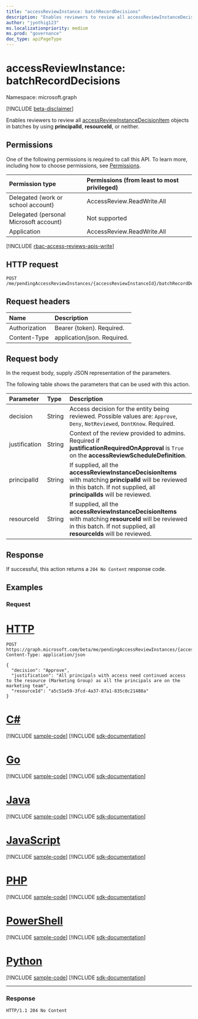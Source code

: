 ```yaml
---
title: "accessReviewInstance: batchRecordDecisions"
description: "Enables reviewers to review all accessReviewInstanceDecisionItem objects in batches."
author: "jyothig123"
ms.localizationpriority: medium
ms.prod: "governance"
doc_type: apiPageType
---
```


# accessReviewInstance: batchRecordDecisions
Namespace: microsoft.graph

[!INCLUDE [beta-disclaimer](../../includes/beta-disclaimer.md)]

Enables reviewers to review all [accessReviewInstanceDecisionItem](../resources/accessreviewinstancedecisionitem.md) objects in batches by using **principalId**, **resourceId**, or neither.

## Permissions
One of the following permissions is required to call this API. To learn more, including how to choose permissions, see [Permissions](/graph/permissions-reference).

|Permission type|Permissions (from least to most privileged)|
|:---|:---|
|Delegated (work or school account)|AccessReview.ReadWrite.All|
|Delegated (personal Microsoft account)|Not supported|
|Application|AccessReview.ReadWrite.All|

[!INCLUDE [rbac-access-reviews-apis-write](../includes/rbac-for-apis/rbac-access-reviews-apis-write.md)]

## HTTP request

<!-- {
  "blockType": "ignored"
}
-->
``` http
POST /me/pendingAccessReviewInstances/{accessReviewInstanceId}/batchRecordDecisions
```

## Request headers
|Name|Description|
|:---|:---|
|Authorization|Bearer {token}. Required.|
|Content-Type|application/json. Required.|

## Request body
In the request body, supply JSON representation of the parameters.

The following table shows the parameters that can be used with this action.

|Parameter|Type|Description|
|:---|:---|:---|
| decision  | String | Access decision for the entity being reviewed. Possible values are: `Approve`, `Deny`, `NotReviewed`, `DontKnow`. Required.  |
|  justification | String | Context of the review provided to admins. Required if **justificationRequiredOnApproval** is `True` on the **accessReviewScheduleDefinition**.  |
|principalId|String|If supplied, all the **accessReviewInstanceDecisionItems** with matching **principalId** will be reviewed in this batch. If not supplied, all **principalIds** will be reviewed.|
|resourceId|String|If supplied, all the **accessReviewInstanceDecisionItems** with matching **resourceId** will be reviewed in this batch. If not supplied, all **resourceIds** will be reviewed.|



## Response

If successful, this action returns a `204 No Content` response code.

## Examples

### Request

# [HTTP](#tab/http)
<!-- {
  "blockType": "request",
  "name": "accessreviewinstance_batchrecorddecisions"
}
-->
``` http
POST https://graph.microsoft.com/beta/me/pendingAccessReviewInstances/{accessReviewInstanceId}/batchRecordDecisions
Content-Type: application/json

{
  "decision": "Approve",
  "justification": "All principals with access need continued access to the resource (Marketing Group) as all the principals are on the marketing team",
  "resourceId": "a5c51e59-3fcd-4a37-87a1-835c0c21488a"
}
```

# [C#](#tab/csharp)
[!INCLUDE [sample-code](../includes/snippets/csharp/accessreviewinstance-batchrecorddecisions-csharp-snippets.md)]
[!INCLUDE [sdk-documentation](../includes/snippets/snippets-sdk-documentation-link.md)]

# [Go](#tab/go)
[!INCLUDE [sample-code](../includes/snippets/go/accessreviewinstance-batchrecorddecisions-go-snippets.md)]
[!INCLUDE [sdk-documentation](../includes/snippets/snippets-sdk-documentation-link.md)]

# [Java](#tab/java)
[!INCLUDE [sample-code](../includes/snippets/java/accessreviewinstance-batchrecorddecisions-java-snippets.md)]
[!INCLUDE [sdk-documentation](../includes/snippets/snippets-sdk-documentation-link.md)]

# [JavaScript](#tab/javascript)
[!INCLUDE [sample-code](../includes/snippets/javascript/accessreviewinstance-batchrecorddecisions-javascript-snippets.md)]
[!INCLUDE [sdk-documentation](../includes/snippets/snippets-sdk-documentation-link.md)]

# [PHP](#tab/php)
[!INCLUDE [sample-code](../includes/snippets/php/accessreviewinstance-batchrecorddecisions-php-snippets.md)]
[!INCLUDE [sdk-documentation](../includes/snippets/snippets-sdk-documentation-link.md)]

# [PowerShell](#tab/powershell)
[!INCLUDE [sample-code](../includes/snippets/powershell/accessreviewinstance-batchrecorddecisions-powershell-snippets.md)]
[!INCLUDE [sdk-documentation](../includes/snippets/snippets-sdk-documentation-link.md)]

# [Python](#tab/python)
[!INCLUDE [sample-code](../includes/snippets/python/accessreviewinstance-batchrecorddecisions-python-snippets.md)]
[!INCLUDE [sdk-documentation](../includes/snippets/snippets-sdk-documentation-link.md)]

---

### Response
<!-- {
  "blockType": "response",
  "truncated": true
}
-->
``` http
HTTP/1.1 204 No Content
```
